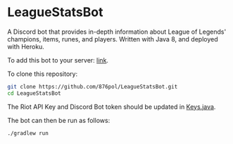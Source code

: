 # LeagueStatsBot

A Discord bot that provides in-depth information about League of Legends' champions, items, runes, and players. Written
with Java 8, and deployed with Heroku.

To add this bot to your
server: [link](https://discord.com/api/oauth2/authorize?client_id=966457755642757120&permissions=3072&scope=bot).

To clone this repository:

```bash
git clone https://github.com/876pol/LeagueStatsBot.git
cd LeagueStatsBot
```

The Riot API Key and Discord Bot token should be updated
in [Keys.java](https://github.com/876pol/LeagueStatsBot/blob/main/src/main/java/com/pol/leaguestatsbot/Keys.java).

The bot can then be run as follows:

```bash
./gradlew run
```
